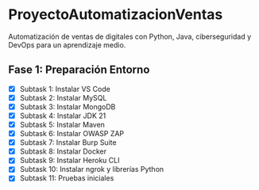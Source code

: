 # ProyectoAutomatizacionVentas
Automatización de ventas de digitales con Python, Java, ciberseguridad y DevOps para un aprendizaje medio.

## Fase 1: Preparación Entorno
- [x] Subtask 1: Instalar VS Code
- [x] Subtask 2: Instalar MySQL
- [x] Subtask 3: Instalar MongoDB
- [X] Subtask 4: Instalar JDK 21
- [x] Subtask 5: Instalar Maven
- [x] Subtask 6: Instalar OWASP ZAP
- [x] Subtask 7: Instalar Burp Suite
- [x] Subtask 8: Instalar Docker
- [x] Subtask 9: Instalar Heroku CLI
- [x] Subtask 10: Instalar ngrok y librerías Python
- [x] Subtask 11: Pruebas iniciales
